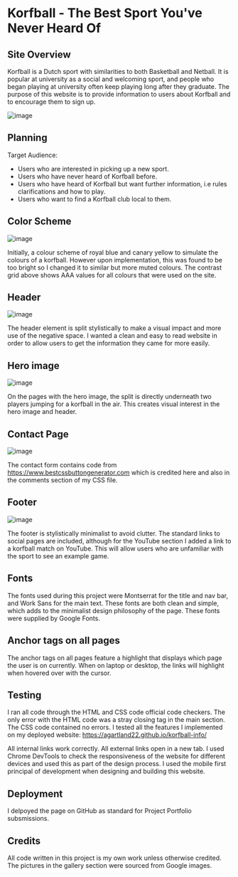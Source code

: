 # Korfball - The Best Sport You've Never Heard Of

## Site Overview

Korfball is a Dutch sport with similarities to both Basketball and Netball. It is popular at university as a social and welcoming sport, and people who began playing at university often keep playing long after they graduate. The purpose of this website is to provide information to users about Korfball and to encourage them to sign up.

![image](https://github.com/AGartland22/korfball-info/assets/96433928/ec5219c5-679f-4e0b-9376-16dcd67e9e67)

## Planning

Target Audience:

- Users who are interested in picking up a new sport.
- Users who have never heard of Korfball before.
- Users who have heard of Korfball but want further information, i.e rules clarifications and how to play.
- Users who want to find a Korfball club local to them.

## Color Scheme

![image](https://github.com/AGartland22/korfball-info/assets/96433928/0f220fde-791e-42e8-8d46-355295c43138)

Initially, a colour scheme of royal blue and canary yellow to simulate the colours of a korfball. However upon implementation, this was found to be too bright so I changed it to similar but more muted colours. The contrast grid above shows AAA values for all colours that were used on the site.

## Header

![image](https://github.com/AGartland22/korfball-info/assets/96433928/d5fca953-bc47-4a62-a2a9-110a03f765ef)

The header element is split stylistically to make a visual impact and more use of the negative space. I wanted a clean and easy to read website in order to allow users to get the information they came for more easily.

## Hero image

![image](https://github.com/AGartland22/korfball-info/assets/96433928/80bd62e0-745a-47c9-bdad-2f370bb05f23)

On the pages with the hero image, the split is directly underneath two players jumping for a korfball in the air. This creates visual interest in the hero image and header.

## Contact Page

![image](https://github.com/AGartland22/korfball-info/assets/96433928/90f2a109-08fc-4f9a-9a61-69bb7c3bcbad)

The contact form contains code from <https://www.bestcssbuttongenerator.com> which is credited here and also in the comments section of my CSS file.

## Footer

![image](https://github.com/AGartland22/korfball-info/assets/96433928/bbf13714-ab17-45c4-9483-7a2f52ffda86)

The footer is stylistically minimalist to avoid clutter. The standard links to social pages are included, although for the YouTube section I added a link to a korfball match on YouTube. This will allow users who are unfamiliar with the sport to see an example game.

## Fonts

The fonts used during this project were Montserrat for the title and nav bar, and Work Sans for the main text. These fonts are both clean and simple, which adds to the minimalist design philosophy of the page. These fonts were supplied by Google Fonts.

## Anchor tags on all pages

The anchor tags on all pages feature a highlight that displays which page the user is on currently. When on laptop or desktop, the links will highlight when hovered over with the cursor.

## Testing

I ran all code through the HTML and CSS code official code checkers. The only error with the HTML code was a stray </h1> closing tag in the main section. The CSS code contained no errors. I tested all the features I implemented on my deployed website: <https://agartland22.github.io/korfball-info/>

All internal links work correctly. All external links open in a new tab. I used Chrome DevTools to check the responsiveness of the website for different devices and used this as part of the design process. I used the mobile first principal of development when designing and building this website.

## Deployment

I delpoyed the page on GitHub as standard for Project Portfolio subsmissions.

## Credits

All code written in this project is my own work unless otherwise credited. The pictures in the gallery section were sourced from Google images.
